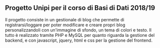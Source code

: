 <h2>Progetto Unipi per il corso di Basi di Dati 2018/19</h2>
Il progetto consiste in un gestionale di blog che permette di registrarsi/loggare per poter modificare e creare propri blog personalizzandoli con un'immagine di sfondo, un tema di colori e testo.
Il tutto è realizzato tramite PHP e MySQL per quanto riguarda la gestione del backend, e con javascript, jquery, html e css per la gestione del frontend.
